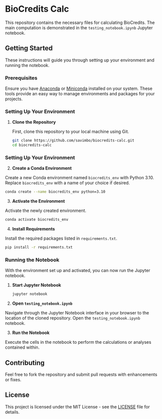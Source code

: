 # BioCredits Calc

This repository contains the necessary files for calculating BioCredits. The main computation is demonstrated in the `testing_notebook.ipynb` Jupyter notebook.

## Getting Started

These instructions will guide you through setting up your environment and running the notebook.

### Prerequisites

Ensure you have [Anaconda](https://www.anaconda.com/products/individual) or [Miniconda](https://docs.conda.io/en/latest/miniconda.html) installed on your system. These tools provide an easy way to manage environments and packages for your projects.

### Setting Up Your Environment

1. **Clone the Repository**

   First, clone this repository to your local machine using Git.

   ```bash
   git clone https://github.com/savimbo/biocredits-calc.git
   cd biocredits-calc
   ```
   
### Setting Up Your Environment


2. **Create a Conda Environment**

Create a new Conda environment named `biocredits_env` with Python 3.10. Replace `biocredits_env` with a name of your choice if desired.
```bash
conda create --name biocredits_env python=3.10
```

3. **Activate the Environment**

Activate the newly created environment.
```bash
conda activate biocredits_env
```

4. **Install Requirements**

Install the required packages listed in `requirements.txt`.
```bash
pip install -r requirements.txt
```

### Running the Notebook

With the environment set up and activated, you can now run the Jupyter notebook.

1. **Start Jupyter Notebook**
   ```bash
   jupyter notebook
   ```

2. **Open `testing_notebook.ipynb`**

Navigate through the Jupyter Notebook interface in your browser to the location of the cloned repository. Open the `testing_notebook.ipynb` notebook.

3. **Run the Notebook**


Execute the cells in the notebook to perform the calculations or analyses contained within.

## Contributing

Feel free to fork the repository and submit pull requests with enhancements or fixes.

## License

This project is licensed under the MIT License - see the [LICENSE](LICENSE) file for details.



